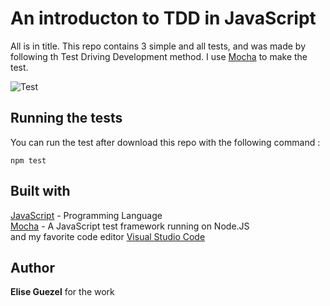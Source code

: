 # An introducton to TDD in JavaScript

All is in title. This repo contains 3 simple and all tests, and was made by following th Test Driving Development method. I use [Mocha](https://mochajs.org/) to make the test.

![Test](https://zupimages.net/up/19/40/5h37.png)

## Running the tests

You can run the test after download this repo with the following command :

```
npm test
```

## Built with

[JavaScript](https://fr.wikipedia.org/wiki/JavaScript) - Programming Language  
[Mocha](https://mochajs.org/) - A JavaScript test framework running on Node.JS  
and my favorite code editor [Visual Studio Code](https://code.visualstudio.com/)

## Author

**Elise Guezel** for the work

